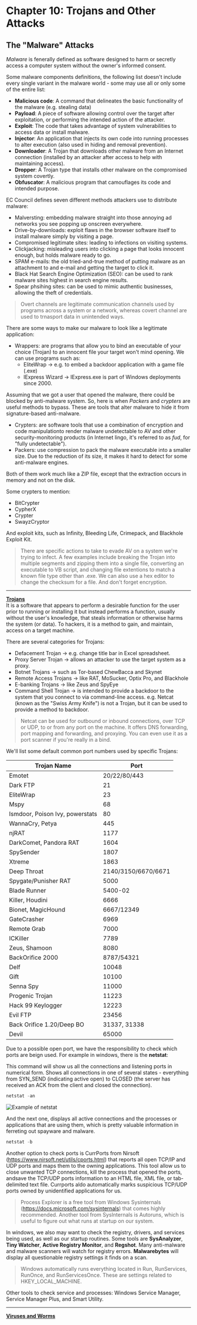 # Chapter 10: Trojans and Other Attacks

## The "Malware" Attacks

*Malware* is fenerally defined as software designed to harm or secretly access a computer system without the owner's informed consent.

Some malware components definitions, the following list doesn't include every single variant in the malware world - some may use all or only some of the entire list:
- **Malicious code**: A command that delineates the basic functionality of the malware (e.g. stealing data)
- **Payload**: A piece of software allowing control over the target after exploitation, or performing the intended action of the attacker.
- **Exploit**: The code that takes advantage of system vulnerabilities to access data or install malware.
- **Injector**: An application that injects its own code into running processes to alter execution (also used in hiding and removal prevention).
- **Downloader**: A Trojan that downloads other malware from an Internet connection (installed by an attacker after access to help with maintaining access).
- **Dropper**: A Trojan type that installs other malware on the compromised system covertly.
- **Obfuscator**: A malicious program that camouflages its code and intended purpose.

EC Council defines seven different methods attackers use to distribute malware:

- Malversting: embedding malware straight into those annoying ad networks you see popping up onscreen everywhere.
- Drive-by-downloads: exploit flaws in the browser software itself to install malware simply by visiting a page.
- Compromised legitimate sites: leading to infections on visiting systems.
- Clickjacking: misleading users into clicking a page that looks innocent enough, but holds malware ready to go.
- SPAM e-mails: the old tried-and-true method of putting malware as an attachment to and e-mail and getting the target to click it.
- Black Hat Search Engine Optimization (SEO): can be used to rank malware sites highest in search engine results.
- Spear phsihing sites: can be used to mimic authentic businesses, allowing the theft of credentials.

> Overt channels are legitimate communication channels used by programs across a system or a network, whereas covert channel are used to trnasport data in unintended ways.

There are some ways to make our malware to look like a legitimate application: 
- Wrappers: are programs that allow you to bind an executable of your choice (Trojan) to an innocent file your target won't mind opening. We can use programs such as:
  - EliteWrap -> e.g. to embed a backdoor application with a game file (.exe)
  - IExpress Wizard -> IExpress.exe is part of Windows deployments since 2000.

Assuming that we got a user that opened the malware, there could be blocked by anti-malware system. So, here is when *Packers* and *crypters* are useful methods to bypass. These are tools that alter malware to hide it from signature-based anti-malware.

- Crypters: are software tools that use a combination of encryption and code manipulationto render malware undetectable to AV and other security-monitoring products (in Internet lingo, it's referred to as *fud*, for "fully undetectable").
- Packers: use compression to pack the malware executable into a smaller size. Due to the reduction of its size, it makes it hard to detect for some anti-malware engines.

Both of them work much like a ZIP file, except that the extraction occurs in memory and not on the disk.

Some crypters to mention: 
- BitCrypter
- CypherX
- Crypter
- SwayzCryptor

And exploit kits, such as Infinity, Bleeding Life, Crimepack, and Blackhole Exploit Kit.

> There are specific actions to take to evade AV on a system we're trying to infect. A few examples include breaking the Trojan into multiple segments and zipping them into a single file, converting an executable to VB script, and changing file extentions to match a known file type other than .exe. We can also use a hex editor to change the checksum for a file. And don't forget encryption.
---
<u>**Trojans**</u>
<br>It is a software that appears to perform a desirable function for the user prior to running or installing it but instead performs a function, usually without the user's knowledge, that steals information or otherwise harms the system (or data). To hackers, it is a method to gain, and maintain, access on a target machine.

There are several categories for Trojans:
- Defacement Trojan -> e.g. change title bar in Excel spreadsheet.
- Proxy Server Trojan -> allows an attacker to use the target system as a proxy.
- Botnet Trojans -> such as Tor-based ChewBacca and Skynet
- Remote Access Trojans -> like RAT, MoSucker, Optix Pro, and Blackhole
- E-banking Trojans -> like Zeus and SpyEye
- Command Shell Trojan -> is intended to provide a backdoor to the system that you connect to via command-line access. e.g. Netcat (known as the "Swiss Army Knife") is not a Trojan, but it can be used to provide a method to backdoor.

> Netcat can be used for outbound or inbound connections, over TCP or UDP, to or from any port on the machine. It offers DNS forwarding, port mapping and forwarding, and proxying. You can even use it as a port scanner if you're really in a bind.

We'll list some default common port numbers used by specific Trojans:

| Trojan Name | Port | 
|---|---|
| Emotet | 20/22/80/443 |
| Dark FTP | 21 | 
| EliteWrap | 23 | 
| Mspy | 68 | 
| Ismdoor, Poison Ivy, powerstats | 80 | 
| WannaCry, Petya | 445 |
| njRAT | 1177 |
| DarkComet, Pandora RAT | 1604 |
| SpySender | 1807 | 
| Xtreme | 1863 |
| Deep Throat | 2140/3150/6670/6671 | 
| Spygate/Punisher RAT | 5000 |
| Blade Runner | 5400-02 | 
| Killer, Houdini | 6666 | 
| Bionet, MagicHound | 6667/12349 | 
| GateCrasher | 6969 |
| Remote Grab | 7000 |
| ICKiller | 7789 | 
| Zeus, Shamoon | 8080 |
| BackOrifice 2000 | 8787/54321 |
| Delf | 10048 |
| Gift | 10100 |
| Senna Spy | 11000 |
| Progenic Trojan | 11223 |
| Hack 99 Keylogger | 12223 |
| Evil FTP | 23456 |
| Back Orifice 1.20/Deep BO | 31337, 31338 |
| Devil | 65000 |

Due to a possible open port, we have the responsibility to check which ports are beign used. For example in windows, there is the **netstat**:

This command will show us all the connections and listening ports in numerical form. Shows all connections in one of several states - everything from SYN_SEND (indicating active open) to CLOSED (the server has received an ACK from the client and closed the connection).
```Powershell
netstat -an
```
![Example of netstat](https://cyberhades.ams3.cdn.digitaloceanspaces.com/imagenes/2008/09/netstat.jpg)

And the next one, displays all active connections and the processes or applications that are using them, which is pretty valuable information in ferreting out spayware and malware.
```Powershell
netstat -b
```
Another option to check ports is CurrPorts from Nirsoft (https://www.nirsoft.net/utils/cports.html) that reports all open TCP/IP and UDP ports and maps them to the owning applications. This tool allow us to close unwanted TCP connections, kill the process that opened the ports, andsave the TCP/UDP ports information to an HTML file, XML file, or tab-delimited text file. Currports aldo automatically marks suspicious TCP/UDP ports owned by unidentified applications for us.

> Process Explorer is a free tool from Windows Sysinternals (https://docs.microsoft.com/sysinternals) that comes highly recommended. Another tool from SysInternals is Autoruns, which is useful to figure out what runs at startup on our system.

In windows, we also may want to check the registry, drivers, and services being used, as well as our startup routines. Some tools are **SysAnalyzer**, **Tiny Watcher**, **Active Registry Monitor**, and **Regshot**. Many anti-malware and malware scanners will watch for registry errors. **Malwarebytes** will display all questionable registry settings it finds on a scan.

> Windows automatically runs everything located in Run, RunServices, RunOnce, and RunServicesOnce. These are settings related to HKEY_LOCAL_MACHINE.

Other tools to check service and processes: Windows Service Manager, Service Manager Plus, and Smart Utility.

---
<u>**Viruses and Worms**</u>





